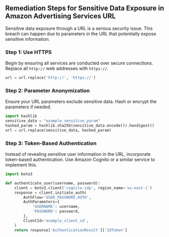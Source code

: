 

## Remediation Steps for Sensitive Data Exposure in Amazon Advertising Services URL

Sensitive data exposure through a URL is a serious security issue. This breach can happen due to parameters in the URL that potentially expose sensitive information. 

### Step 1: Use HTTPS
Begin by ensuring all services are conducted over secure connections. Replace all `http://` web addresses with `https://`.
```python
url = url.replace('http://', 'https://')
```

### Step 2: Parameter Anonymization
Ensure your URL parameters exclude sensitive data. Hash or encrypt the parameters if needed.
```python
import hashlib
sensitive_data = "example_sensitive_param"
hashed_param = hashlib.sha256(sensitive_data.encode()).hexdigest()
url = url.replace(sensitive_data, hashed_param)
```

### Step 3: Token-Based Authentication
Instead of revealing sensitive user information in the URL, incorporate token-based authentication. Use Amazon Cognito or a similar service to implement this.
```python
import boto3

def authenticate_user(username, password):
    client = boto3.client('cognito-idp', region_name='us-east-1')
    response = client.initiate_auth(
        AuthFlow='USER_PASSWORD_AUTH',
        AuthParameters={
            'USERNAME': username,
            'PASSWORD': password,
        },
        ClientId='example_client_id',
    )
    return response['AuthenticationResult']['IdToken']
```